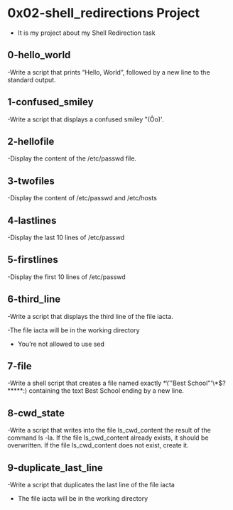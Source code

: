 # 0x02-shell_redirections Project 

- It is my project about my Shell Redirection task

## 0-hello_world
-Write a script that prints “Hello, World”, followed by a new line to the standard output.

## 1-confused_smiley
-Write a script that displays a confused smiley "(Ôo)'.

## 2-hellofile
-Display the content of the /etc/passwd file.
## 3-twofiles
-Display the content of /etc/passwd and /etc/hosts
## 4-lastlines
-Display the last 10 lines of /etc/passwd
## 5-firstlines
-Display the first 10 lines of /etc/passwd
## 6-third_line
-Write a script that displays the third line of the file iacta.

-The file iacta will be in the working directory
 
* You’re not allowed to use sed
## 7-file
-Write a shell script that creates a file named exactly \*\\'"Best School"\'\\*$\?\*\*\*\*\*:) containing the text Best School ending by a new line.
## 8-cwd_state
-Write a script that writes into the file ls_cwd_content the result of the command ls -la. If the file ls_cwd_content already exists, it should be overwritten. If the file ls_cwd_content does not exist, create it.
## 9-duplicate_last_line
-Write a script that duplicates the last line of the file iacta

* The file iacta will be in the working directory 

